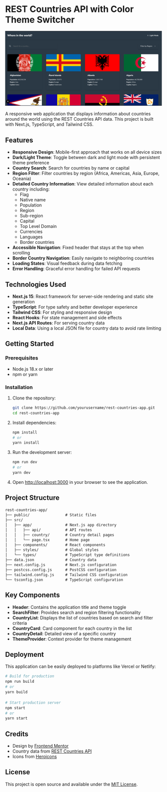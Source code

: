 # REST Countries API with Color Theme Switcher

![REST Countries API](./public/preview.png)

A responsive web application that displays information about countries around the world using the REST Countries API data. This project is built with Next.js, TypeScript, and Tailwind CSS.

## Features

- **Responsive Design**: Mobile-first approach that works on all device sizes
- **Dark/Light Theme**: Toggle between dark and light mode with persistent theme preference
- **Country Search**: Search for countries by name or capital
- **Region Filter**: Filter countries by region (Africa, Americas, Asia, Europe, Oceania)
- **Detailed Country Information**: View detailed information about each country including:
  - Flag
  - Native name
  - Population
  - Region
  - Sub-region
  - Capital
  - Top Level Domain
  - Currencies
  - Languages
  - Border countries
- **Accessible Navigation**: Fixed header that stays at the top when scrolling
- **Border Country Navigation**: Easily navigate to neighboring countries
- **Loading States**: Visual feedback during data fetching
- **Error Handling**: Graceful error handling for failed API requests

## Technologies Used

- **Next.js 15**: React framework for server-side rendering and static site generation
- **TypeScript**: For type safety and better developer experience
- **Tailwind CSS**: For styling and responsive design
- **React Hooks**: For state management and side effects
- **Next.js API Routes**: For serving country data
- **Local Data**: Using a local JSON file for country data to avoid rate limiting

## Getting Started

### Prerequisites

- Node.js 18.x or later
- npm or yarn

### Installation

1. Clone the repository:
   ```bash
   git clone https://github.com/yourusername/rest-countries-app.git
   cd rest-countries-app
   ```

2. Install dependencies:
   ```bash
   npm install
   # or
   yarn install
   ```

3. Run the development server:
   ```bash
   npm run dev
   # or
   yarn dev
   ```

4. Open [http://localhost:3000](http://localhost:3000) in your browser to see the application.

## Project Structure

```
rest-countries-app/
├── public/                # Static files
├── src/
│   ├── app/               # Next.js app directory
│   │   ├── api/           # API routes
│   │   ├── country/       # Country detail pages
│   │   └── page.tsx       # Home page
│   ├── components/        # React components
│   ├── styles/            # Global styles
│   └── types/             # TypeScript type definitions
├── data.json              # Country data
├── next.config.js         # Next.js configuration
├── postcss.config.js      # PostCSS configuration
├── tailwind.config.js     # Tailwind CSS configuration
└── tsconfig.json          # TypeScript configuration
```

## Key Components

- **Header**: Contains the application title and theme toggle
- **SearchFilter**: Provides search and region filtering functionality
- **CountryList**: Displays the list of countries based on search and filter criteria
- **CountryCard**: Card component for each country in the list
- **CountryDetail**: Detailed view of a specific country
- **ThemeProvider**: Context provider for theme management

## Deployment

This application can be easily deployed to platforms like Vercel or Netlify:

```bash
# Build for production
npm run build
# or
yarn build

# Start production server
npm start
# or
yarn start
```

## Credits

- Design by [Frontend Mentor](https://www.frontendmentor.io/)
- Country data from [REST Countries API](https://restcountries.com/)
- Icons from [Heroicons](https://heroicons.com/)

## License

This project is open source and available under the [MIT License](LICENSE).
